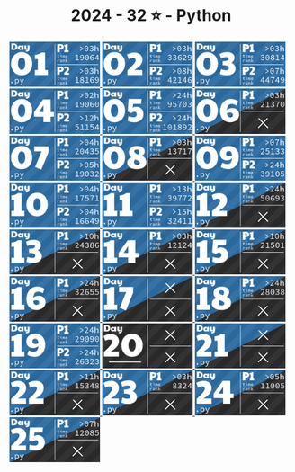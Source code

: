 <!-- AOC TILES BEGIN -->
<h1 align="center">
  2024 - 32 ⭐ - Python
</h1>
<a href="day_1.py">
  <img src=".aoc_tiles/tiles/2024/01.png" width="161px">
</a>
<a href="day_2.py">
  <img src=".aoc_tiles/tiles/2024/02.png" width="161px">
</a>
<a href="day_3.py">
  <img src=".aoc_tiles/tiles/2024/03.png" width="161px">
</a>
<a href="day_4.py">
  <img src=".aoc_tiles/tiles/2024/04.png" width="161px">
</a>
<a href="day_5.py">
  <img src=".aoc_tiles/tiles/2024/05.png" width="161px">
</a>
<a href="day_6.py">
  <img src=".aoc_tiles/tiles/2024/06.png" width="161px">
</a>
<a href="day_7.py">
  <img src=".aoc_tiles/tiles/2024/07.png" width="161px">
</a>
<a href="day_8.py">
  <img src=".aoc_tiles/tiles/2024/08.png" width="161px">
</a>
<a href="day_9.py">
  <img src=".aoc_tiles/tiles/2024/09.png" width="161px">
</a>
<a href="day_10.py">
  <img src=".aoc_tiles/tiles/2024/10.png" width="161px">
</a>
<a href="day_11.py">
  <img src=".aoc_tiles/tiles/2024/11.png" width="161px">
</a>
<a href="day_12.py">
  <img src=".aoc_tiles/tiles/2024/12.png" width="161px">
</a>
<a href="day_13.py">
  <img src=".aoc_tiles/tiles/2024/13.png" width="161px">
</a>
<a href="day_14.py">
  <img src=".aoc_tiles/tiles/2024/14.png" width="161px">
</a>
<a href="day_15.py">
  <img src=".aoc_tiles/tiles/2024/15.png" width="161px">
</a>
<a href="day_16.py">
  <img src=".aoc_tiles/tiles/2024/16.png" width="161px">
</a>
<a href="day_17.py">
  <img src=".aoc_tiles/tiles/2024/17.png" width="161px">
</a>
<a href="day_18.py">
  <img src=".aoc_tiles/tiles/2024/18.png" width="161px">
</a>
<a href="day_19.py">
  <img src=".aoc_tiles/tiles/2024/19.png" width="161px">
</a>
<a href="None">
  <img src=".aoc_tiles/tiles/2024/20.png" width="161px">
</a>
<a href="day_21.py">
  <img src=".aoc_tiles/tiles/2024/21.png" width="161px">
</a>
<a href="day_22.py">
  <img src=".aoc_tiles/tiles/2024/22.png" width="161px">
</a>
<a href="day_23.py">
  <img src=".aoc_tiles/tiles/2024/23.png" width="161px">
</a>
<a href="day_24.py">
  <img src=".aoc_tiles/tiles/2024/24.png" width="161px">
</a>
<a href="day_25.py">
  <img src=".aoc_tiles/tiles/2024/25.png" width="161px">
</a>
<!-- AOC TILES END -->